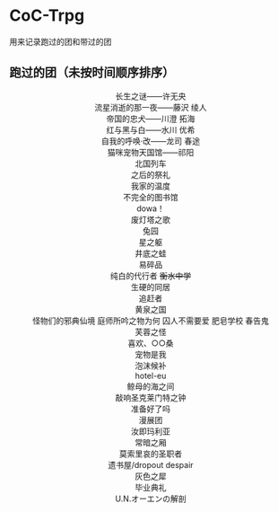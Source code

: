 # CoC-Trpg

用来记录跑过的团和带过的团

## 跑过的团（未按时间顺序排序）
<div align="center">
  
长生之谜——许无央<br> 
流星消逝的那一夜——藤沢 绫人<br> 
帝国的忠犬——川澄 拓海<br>
红与黑与白——水川 优希<br>
自我的呼唤·改——龙司 春途<br>
猫咪宠物天国馆——祁阳<br>
北国列车<br>
之后的祭礼<br>
我家的温度<br>
不完全的图书馆<br>
dowa！<br>
废灯塔之歌<br>
兔园<br>
星之躯<br>
井底之蛙<br>
易碎品<br>
纯白的代行者
~~衡水中学~~<br>
生硬的同居<br>
追赶者<br>
黄泉之国<br>
怪物们的邪典仙境
庭师所吟之物为何
囚人不需要爱
肥皂学校
春告鬼<br>
芙蓉之怪<br>
喜欢、○○桑<br>
宠物是我<br>
泡沫候补<br>
hotel-eu<br>
鲸母的海之间<br>
敲响圣克莱门特之钟<br>
准备好了吗<br>
漫展团<br>
汝即玛利亚<br>
常暗之厢<br>
莫索里哀的圣职者<br>
遗书屋/dropout despair<br>
灰色之犀<br>
毕业典礼<br>
U.N.オーエンの解剖<br>
</div>
